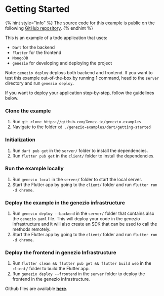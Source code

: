 # Getting Started

{% hint style="info" %}
The source code for this example is public on the following [GitHub repository](https://github.com/Genez-io/genezio-examples/tree/master/dart/getting-started).
{% endhint %}

This is an example of a todo application that uses:

* `Dart` for the backend
* `Flutter` for the frontend
* `MongoDB`
* `genezio` for developing and deploying the project

Note: `genezio deploy` deploys both backend and frontend. If you want to test this example out-of-the-box by running 1 command, head to the `server` directory and run `genezio deploy`.

If you want to deploy your application step-by-step, follow the guidelines below.

### Clone the example

1. Run `git clone https://github.com/Genez-io/genezio-examples`
2. Navigate to the folder `cd ./genezio-examples/dart/getting-started`

### Initialization

1. Run `dart pub get` in the `server/` folder to install the dependencies.
2. Run `flutter pub get` in the `client/` folder to install the dependencies.

### Run the example locally

1. Run `genezio local` in the `server/` folder to start the local server.
2. Start the Flutter app by going to the `client/` folder and run `flutter run -d chrome`.

### Deploy the example in the genezio infrastructure

1. Run `genezio deploy --backend` in the `server/` folder that contains also the `genezio.yaml` file. This will deploy your code in the genezio infrastructure and it will also create an SDK that can be used to call the methods remotely.
2. Start the Flutter app by going to the `client/` folder and run `flutter run -d chrome`.

### Deploy the frontend in genezio Infrastructure

1. Run `flutter clean && flutter pub get && flutter build web` in the `client/` folder to build the Flutter app.
2. Run `genezio deploy --frontend` in the `server` folder to deploy the frontend in the genezio infrastructure.

Github files are available [**here**](https://github.com/Genez-io/genezio-examples/tree/master/dart/getting-started).
